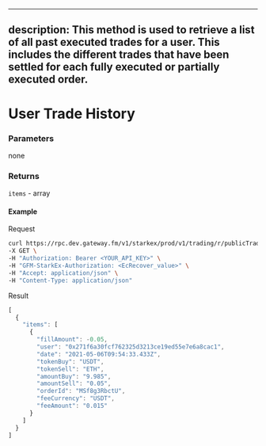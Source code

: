 
---
description: This method is used to retrieve a list of all past executed trades for a user. This includes the different trades that have been settled for each fully executed or partially executed order.
---
# **User Trade History**

### **Parameters**
none

### **Returns**
`items` - array

#### **Example**

Request

```bash
curl https://rpc.dev.gateway.fm/v1/starkex/prod/v1/trading/r/publicTradeHistory/{user} \
-X GET \
-H "Authorization: Bearer <YOUR_API_KEY>" \
-H "GFM-StarkEx-Authorization: <EcRecover_value>" \
-H "Accept: application/json" \
-H "Content-Type: application/json"
```


Result

```javascript
[
  {
    "items": [
      {
        "fillAmount": -0.05,
        "user": "0x271f6a30fcf762325d3213ce19ed55e7e6a8cac1",
        "date": "2021-05-06T09:54:33.433Z",
        "tokenBuy": "USDT",
        "tokenSell": "ETH",
        "amountBuy": "9.985",
        "amountSell": "0.05",
        "orderId": "MSf8g3RbctU",
        "feeCurrency": "USDT",
        "feeAmount": "0.015"
      }
    ]
  }
]
```